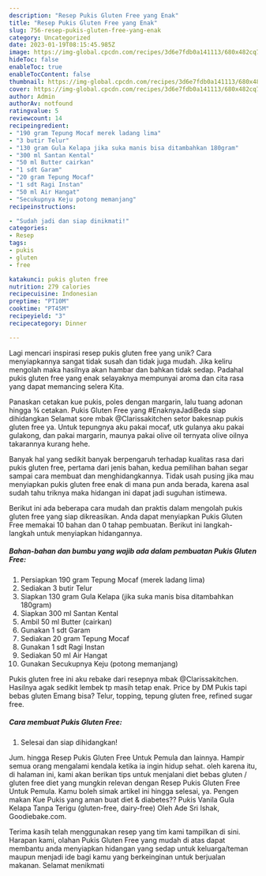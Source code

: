 ```yaml
---
description: "Resep Pukis Gluten Free yang Enak"
title: "Resep Pukis Gluten Free yang Enak"
slug: 756-resep-pukis-gluten-free-yang-enak
category: Uncategorized
date: 2023-01-19T08:15:45.985Z
image: https://img-global.cpcdn.com/recipes/3d6e7fdb0a141113/680x482cq70/pukis-gluten-free-foto-resep-utama.jpg
hideToc: false
enableToc: true
enableTocContent: false
thumbnail: https://img-global.cpcdn.com/recipes/3d6e7fdb0a141113/680x482cq70/pukis-gluten-free-foto-resep-utama.jpg
cover: https://img-global.cpcdn.com/recipes/3d6e7fdb0a141113/680x482cq70/pukis-gluten-free-foto-resep-utama.jpg
author: Admin
authorAv: notfound
ratingvalue: 5
reviewcount: 14
recipeingredient:
- "190 gram Tepung Mocaf merek ladang lima"
- "3 butir Telur"
- "130 gram Gula Kelapa jika suka manis bisa ditambahkan 180gram"
- "300 ml Santan Kental"
- "50 ml Butter cairkan"
- "1 sdt Garam"
- "20 gram Tepung Mocaf"
- "1 sdt Ragi Instan"
- "50 ml Air Hangat"
- "Secukupnya Keju potong memanjang"
recipeinstructions:

- "Sudah jadi dan siap dinikmati!"
categories:
- Resep
tags:
- pukis
- gluten
- free

katakunci: pukis gluten free 
nutrition: 279 calories
recipecuisine: Indonesian
preptime: "PT10M"
cooktime: "PT45M"
recipeyield: "3"
recipecategory: Dinner

---
```





Lagi mencari inspirasi resep pukis gluten free yang unik? Cara menyiapkannya sangat tidak susah dan tidak juga mudah. Jika keliru mengolah maka hasilnya akan hambar dan bahkan tidak sedap. Padahal pukis gluten free yang enak selayaknya mempunyai aroma dan cita rasa yang dapat memancing selera Kita.





Panaskan cetakan kue pukis, poles dengan margarin, lalu tuang adonan hingga ¾ cetakan. Pukis Gluten Free yang #EnaknyaJadiBeda siap dihidangkan Selamat sore mbak @Clarissakitchen setor bakesnap pukis gluten free ya. Untuk tepungnya aku pakai mocaf, utk gulanya aku pakai gulakong, dan pakai margarin, maunya pakai olive oil ternyata olive oilnya takarannya kurang hehe.

Banyak hal yang sedikit banyak berpengaruh terhadap kualitas rasa dari pukis gluten free, pertama dari jenis bahan, kedua pemilihan bahan segar sampai cara membuat dan menghidangkannya. Tidak usah pusing jika mau menyiapkan pukis gluten free enak di mana pun anda berada, karena asal sudah tahu triknya maka hidangan ini dapat jadi suguhan istimewa.






Berikut ini ada beberapa cara mudah dan praktis dalam mengolah pukis gluten free yang siap dikreasikan. Anda dapat menyiapkan Pukis Gluten Free memakai 10 bahan dan 0 tahap pembuatan. Berikut ini langkah-langkah untuk menyiapkan hidangannya.

<!--inarticleads1-->

##### Bahan-bahan dan bumbu yang wajib ada dalam pembuatan Pukis Gluten Free:

1. Persiapkan 190 gram Tepung Mocaf (merek ladang lima)
1. Sediakan 3 butir Telur
1. Siapkan 130 gram Gula Kelapa (jika suka manis bisa ditambahkan 180gram)
1. Siapkan 300 ml Santan Kental
1. Ambil 50 ml Butter (cairkan)
1. Gunakan 1 sdt Garam
1. Sediakan 20 gram Tepung Mocaf
1. Gunakan 1 sdt Ragi Instan
1. Sediakan 50 ml Air Hangat
1. Gunakan Secukupnya Keju (potong memanjang)


Pukis gluten free ini aku rebake dari resepnya mbak @Clarissakitchen. Hasilnya agak sedikit lembek tp masih tetap enak. Price by DM Pukis tapi bebas gluten Emang bisa? Telur, topping, tepung gluten free, refined sugar free. 

<!--inarticleads2-->

##### Cara membuat Pukis Gluten Free:


1. Selesai dan siap dihidangkan!

Jum. hingga Resep Pukis Gluten Free Untuk Pemula dan lainnya. Hampir semua orang mengalami kendala ketika ia ingin hidup sehat. oleh karena itu, di halaman ini, kami akan berikan tips untuk menjalani diet bebas gluten / gluten free diet yang mungkin relevan dengan Resep Pukis Gluten Free Untuk Pemula. Kamu boleh simak artikel ini hingga selesai, ya. Pengen makan Kue Pukis yang aman buat diet &amp; diabetes?? Pukis Vanila Gula Kelapa Tanpa Terigu (gluten-free, dairy-free) Oleh Ade Sri Ishak, Goodiebake.com. 

Terima kasih telah menggunakan resep yang tim kami tampilkan di sini. Harapan kami, olahan Pukis Gluten Free yang mudah di atas dapat membantu anda menyiapkan hidangan yang sedap untuk keluarga/teman maupun menjadi ide bagi kamu yang berkeinginan untuk berjualan makanan. Selamat menikmati
